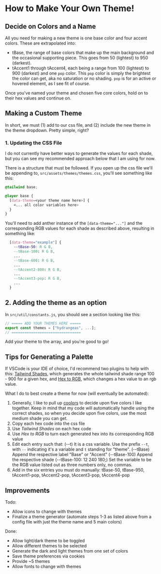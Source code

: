 # How to Make Your Own Theme!

## Decide on Colors and a Name

All you need for making a new theme is one base color and four accent colors. These are extrapolated into:

- tBase, the range of base colors that make up the main background and the occasional supporting piece. This goes from 50 (lightest) to 950 (darkest).
- tAccent1 through tAccent4, each being a range from 100 (lightest) to 900 (darkest) and one `pop` color. This `pop` color is simply the brightest the color can get, aka no saturation or no shading. `pop` is for an active or hovered element, as I see fit of course.

Once you've named your theme and chosen five core colors, hold on to their hex values and continue on.

## Making a Custom Theme

In short, we must (1) add to our css file, and (2) include the new theme in the theme dropdown. Pretty simple, right?

### 1. Updating the CSS File

I do not currently have better ways to generate the values for each shade, but you can see my recommended approach below that I am using for now.

There is a structure that must be followed. If you open up the css file we'll be appending to, `src/assets/themes/themes.css`, you'll see something like this:

```css
@tailwind base;

@layer base {
  [data-theme=<your theme name here>] {
    <... all color variables here>
  }
}
```

You'll need to add anther instance of the `[data-theme="..."]` and the corresponding RGB values for each shade as described above, resulting in something like:

```css
  [data-theme="example"] {
    --tBase-50: R G B,
    --tBase-100: R G B,
    ...
    --tBase-600: R G B,
    ...
    --tAccent2-800: R G B,
    ...
    --tAccent3-pop: R G B,
    ...
  }
```

## 2. Adding the theme as an option

In `src/util/constants.js`, you should see a section looking like this:

```js
// ===== ADD YOUR THEMES HERE =====
export const themes = ["hydrangeas", ...];
// ================================
```

Add your theme to the array, and you're good to go!

## Tips for Generating a Palette

If VSCode is your IDE of choice, I'd recommend two plugins to help with this: [Tailwind Shades](https://marketplace.visualstudio.com/items?itemName=bourhaouta.tailwindshades), which generates the whole tailwind shade range 100 - 900 for a given hex, and [Hex to RGB](https://marketplace.visualstudio.com/items?itemName=daverik.hextorgb), which changes a hex value to an rgb value.

What I do to best create a theme for now (will eventually be automated):

1. Generally, I like to pull up [coolors](https://coolors.co) to decide upon five colors I like together. Keep in mind that my code will automatically handle using the correct shades, so when you decide upon five colors, use the most medium shade you can get.
2. Copy each hex code into the css file
3. Use _Tailwind Shades_ on each hex code
4. Use _Hex to RGB_ to turn each generated hex into its corresponding RGB value
5. Edit each entry such that:
   (--t) It is a css variable. Use the prefix `--t`, with `--` indicating it's a variable and `t` standing for "theme".
   (--tBase) Append the respective label "Base" or "Accent<number>"
   (--tBase-100) Append the respective shade
   (--tBase-100: 12 240 180;) Set the variable to be the RGB value listed out as three numbers only, no commas.
6. Add in the six entries you must do manually: tBase-50, tBase-950, tAccent1-pop, tAccent2-pop, tAccent3-pop, tAccent4-pop

## Improvements

Todo:

- Allow icons to change with themes
- Finalize a theme generator (automate steps 1-3 as listed above from a config file with just the theme name and 5 main colors)

Done:

- Allow light/dark theme to be toggled
- Allow different themes to be selected
- Generate the dark and light themes from one set of colors
- Save theme preferences via cookies
- Provide ~5 themes
- Allow fonts to change with themes
